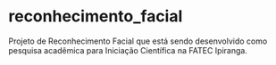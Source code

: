 # reconhecimento_facial
Projeto de Reconhecimento Facial que está sendo desenvolvido como pesquisa acadêmica para Iniciação Científica na FATEC Ipiranga.
